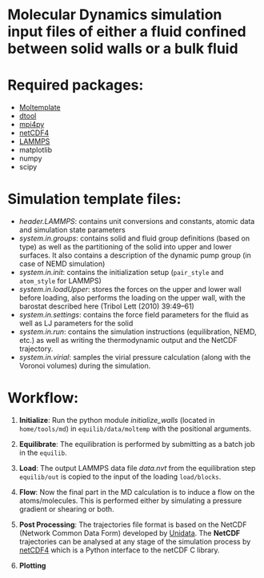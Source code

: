 # Molecular Dynamics simulation input files of either a fluid confined between solid walls or a bulk fluid

# Required packages:
* [Moltemplate](https://moltemplate.org/)
* [dtool](https://dtool.readthedocs.io/)
* [mpi4py](https://mpi4py.readthedocs.io/)
* [netCDF4](https://unidata.github.io/netcdf4-python/)
* [LAMMPS](https://www.lammps.org/)
* matplotlib
* numpy
* scipy

# Simulation template files:
* _header.LAMMPS_: contains unit conversions and constants, atomic data and simulation state parameters
* _system.in.groups_: contains solid and fluid group definitions (based on type) as well as the partitioning of the solid into upper and lower surfaces. It also contains a description of the dynamic pump group (in case of NEMD simulation)
* _system.in.init_: contains the initialization setup (`pair_style` and `atom_style` for LAMMPS)
* _system.in.loadUpper_: stores the forces on the upper and lower wall before loading, also performs the loading on the upper wall, with the barostat described here (Tribol Lett (2010) 39:49–61)
* _system.in.settings_: contains the force field parameters for the fluid as well as LJ parameters for the solid
* _system.in.run_: contains the simulation instructions (equilibration, NEMD, etc.) as well as writing the thermodynamic output and the NetCDF trajectory.
* _system.in.virial_: samples the virial pressure calculation (along with the Voronoi volumes) during the simulation.

# Workflow:

1. **Initialize**: Run the python module _initialize\_walls_ (located in `home/tools/md`) in `equilib/data/moltemp` with the positional arguments.

2. **Equilibrate**: The equilibration is performed by submitting as a batch job in the `equilib`.

3. **Load**: The output LAMMPS data file _data.nvt_ from the equilibration step `equilib/out` is copied to the input of the loading `load/blocks`.

4. **Flow**: Now the final part in the MD calculation is to induce a flow on the atoms/molecules. This is performed either by simulating a pressure gradient or shearing or both.

5. **Post Processing**: The trajectories file format is based on the NetCDF (Network Common Data Form) developed by [Unidata](http://www.unidata.ucar.edu/software/netcdf/). The **NetCDF** trajectories can be analysed at any stage of the simulation process by [netCDF4](https://unidata.github.io/netcdf4-python/) which is a Python interface to the netCDF C library.

6. **Plotting**
